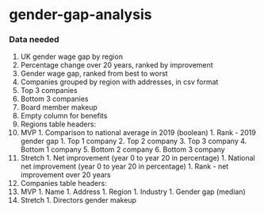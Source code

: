 # gender-gap-analysis

### Data needed

1. UK gender wage gap by region
  1. Percentage change over 20 years, ranked by improvement
  1. Gender wage gap, ranked from best to worst
1. Companies grouped by region with addresses, in csv format
1. Top 3 companies
1. Bottom 3 companies
1. Board member makeup
1. Empty column for benefits
1. Regions table headers:
  1. MVP
    1. Comparison to national average in 2019 (boolean)
    1. Rank - 2019 gender gap
    1. Top 1 company
    2. Top 2 company
    3. Top 3 company
    4. Bottom 1 company
    5. Bottom 2 company
    6. Bottom 3 company
  1. Stretch
    1. Net improvement (year 0 to year 20 in percentage)
    1. National net improvement (year 0 to year 20 in percentage)
    1. Rank - net improvement over 20 years
1. Companies table headers:
  1. MVP
    1. Name
    1. Address
    1. Region
    1. Industry
    1. Gender gap (median)
  1. Stretch
    1. Directors gender makeup
